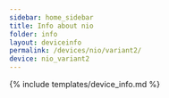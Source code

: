 ```yaml
---
sidebar: home_sidebar
title: Info about nio
folder: info
layout: deviceinfo
permalink: /devices/nio/variant2/
device: nio_variant2
---
```

{% include templates/device_info.md %}
